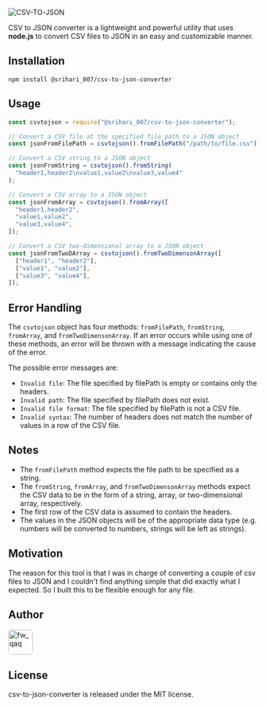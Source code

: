 ![CSV-TO-JSON](https://images.madrasvalley.com/csv-to-json.png)

CSV to JSON converter is a lightweight and powerful utility that uses **node.js** to convert CSV files to JSON in an easy and customizable manner.

## Installation

```
npm install @srihari_007/csv-to-json-converter
```

## Usage

```javascript
const csvtojson = require("@srihari_007/csv-to-json-converter");

// Convert a CSV file at the specified file path to a JSON object
const jsonFromFilePath = csvtojson().fromFilePath("/path/to/file.csv");

// Convert a CSV string to a JSON object
const jsonFromString = csvtojson().fromString(
  "header1,header2\nvalue1,value2\nvalue3,value4"
);

// Convert a CSV array to a JSON object
const jsonFromArray = csvtojson().fromArray([
  "header1,header2",
  "value1,value2",
  "value3,value4",
]);

// Convert a CSV two-dimensional array to a JSON object
const jsonFromTwoDArray = csvtojson().fromTwoDimensonArray([
  ["header1", "header2"],
  ["value1", "value2"],
  ["value3", "value4"],
]);
```

## Error Handling

The `csvtojson` object has four methods: `fromFilePath`, `fromString`, `fromArray`, and `fromTwoDimensonArray`. If an error occurs while using one of these methods, an error will be thrown with a message indicating the cause of the error.

The possible error messages are:

- `Invalid file`: The file specified by filePath is empty or contains only the headers.
- `Invalid path`: The file specified by filePath does not exist.
- `Invalid file format`: The file specified by filePath is not a CSV file.
- `Invalid syntax`: The number of headers does not match the number of values in a row of the CSV file.

## Notes

- The `fromFilePath` method expects the file path to be specified as a string.
- The `fromString`, `fromArray`, and `fromTwoDimensonArray` methods expect the CSV data to be in the form of a string, array, or two-dimensional array, respectively.
- The first row of the CSV data is assumed to contain the headers.
- The values in the JSON objects will be of the appropriate data type (e.g. numbers will be converted to numbers, strings will be left as strings).

## Motivation

The reason for this tool is that I was in charge of converting a couple of csv files to JSON and I couldn't find anything simple that did exactly what I expected. So I built this to be flexible enough for any file.

## Author


<a href="https://github.com/VishwaiOSDev" title="VishwaiOSDev">
  <img src="https://avatars.githubusercontent.com/u/71421776?v=4"style="border-radius: 12%;" width="50;" alt="fw_qaq"/>
</a>

## License

csv-to-json-converter is released under the MIT license.
